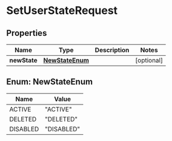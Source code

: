 
# SetUserStateRequest

## Properties
Name | Type | Description | Notes
------------ | ------------- | ------------- | -------------
**newState** | [**NewStateEnum**](#NewStateEnum) |  |  [optional]


<a name="NewStateEnum"></a>
## Enum: NewStateEnum
Name | Value
---- | -----
ACTIVE | &quot;ACTIVE&quot;
DELETED | &quot;DELETED&quot;
DISABLED | &quot;DISABLED&quot;



